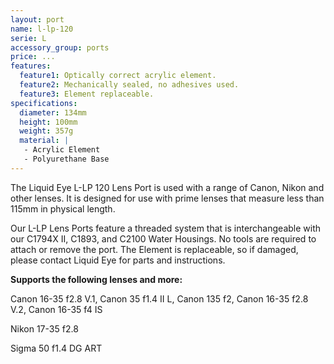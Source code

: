 ```yaml
---
layout: port
name: l-lp-120
serie: L
accessory_group: ports
price: ...
features:
  feature1: Optically correct acrylic element.
  feature2: Mechanically sealed, no adhesives used.
  feature3: Element replaceable.
specifications:
  diameter: 134mm
  height: 100mm
  weight: 357g
  material: |
   - Acrylic Element
   - Polyurethane Base
---
```

The Liquid Eye L-LP 120 Lens Port is used with a range of Canon, Nikon and other lenses. It is designed for use with prime lenses that measure less than 115mm in physical length.

Our L-LP Lens Ports feature a threaded system that is interchangeable with our C1794X II, C1893, and C2100 Water Housings. No tools are required to attach or remove the port. The Element is replaceable, so if damaged, please contact Liquid Eye for parts and instructions.

**Supports the following lenses and more:**

Canon	16-35 f2.8 V.1, Canon	35 f1.4 II L, Canon	135 f2, Canon	16-35 f2.8 V.2, Canon	16-35 f4 IS

Nikon	17-35 f2.8

Sigma	50 f1.4 DG ART
